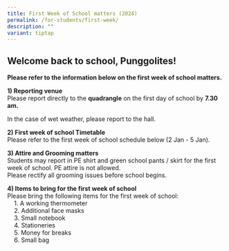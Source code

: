 ```yaml
---
title: First Week of School matters (2024)
permalink: /for-students/first-week/
description: ""
variant: tiptap
---
```

<h2><strong>Welcome back to school, Punggolites!</strong></h2><p><strong>Please refer to the information below on the first week of school matters.</strong></p><p><strong>1) Reporting venue</strong><br>Please report directly to the <strong>quadrangle</strong> on the first day of school by <strong>7.30 am.</strong></p><p>In the case of wet weather, please report to the hall.</p><p><strong>2) First week of school Timetable</strong><br>Please refer to the first week of school schedule below (2 Jan - 5 Jan).</p><p></p><p><strong>3) Attire and Grooming matters</strong><br>Students may report in PE shirt and green school pants / skirt for the first week of school. PE attire is not allowed.<br>Please rectify all grooming issues before school begins.</p><p><strong>4) Items to bring for the first week of school</strong><br>Please bring the following items for the first week of school:<br>&nbsp; &nbsp; 1.&nbsp;A working thermometer<br>&nbsp; &nbsp; 2. Additional face masks<br>&nbsp; &nbsp; 3. Small notebook<br>&nbsp; &nbsp; 4. Stationeries<br>&nbsp; &nbsp; 5. Money for breaks<br>&nbsp; &nbsp; 6. Small bag</p>